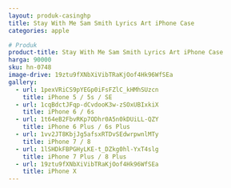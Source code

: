 ```yaml
---
layout: produk-casinghp
title: Stay With Me Sam Smith Lyrics Art iPhone Case
categories: apple

# Produk
product-title: Stay With Me Sam Smith Lyrics Art iPhone Case
harga: 90000
sku: hn-0748
image-drive: 19ztu9fXNbXiVibTRaKjOof4Hk96WfSEa
gallery:
  - url: 1pexVRiCS9pYEGp0iFsFZlC_kHMhSUzcn
    title: iPhone 5 / 5s / SE
  - url: 1cqBdctJFqp-dCvdooK3w-zSOxUBIxkiX
    title: iPhone 6 / 6s
  - url: 1t64eB2FbvRKp7ODhr0A5n0kDUiLL-QZY
    title: iPhone 6 Plus / 6s Plus
  - url: 1vv2JT8KbjJg5afsxRTDvSEdwrpwnlMTy
    title: iPhone 7 / 8
  - url: 1lSHDkFBPGHyLKE-t_DZkg0hl-YxT4slg
    title: iPhone 7 Plus / 8 Plus
  - url: 19ztu9fXNbXiVibTRaKjOof4Hk96WfSEa
    title: iPhone X
---
```

